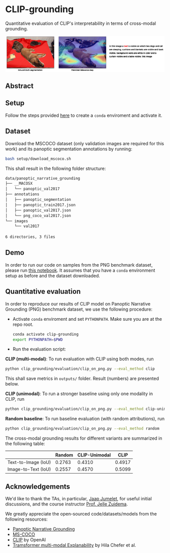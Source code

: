 # CLIP-grounding
Quantitative evaluation of CLIP's interpretability in terms of cross-modal grounding.

![Sample qualitative result](./media/sample.gif)

## Abstract

## Setup

Follow the steps provided [here](./setup/README.md) to create a `conda` enviroment and activate it.

## Dataset

Download the MSCOCO dataset (only validation images are required for this work) and its panoptic segmentation annotations by running:

```zsh
bash setup/download_mscoco.sh
```

This shall result in the following folder structure:

```zsh
data/panoptic_narrative_grounding
├── __MACOSX
│   └── panoptic_val2017
├── annotations
│   ├── panoptic_segmentation
│   ├── panoptic_train2017.json
│   ├── panoptic_val2017.json
│   └── png_coco_val2017.json
└── images
    └── val2017

6 directories, 3 files
```

<!-- 2. (Optional) Pre-process the data as instructed in the [official panoptic narrative grounding repo](https://github.com/BCV-Uniandes/PNG). See [Appendix A](#appA) for sample instructions to run this on a Mac CPU machine. This shall create `data/panoptic_narrative_grounding/annotations/png_coco_val2017_dataloader.json` file. Note that we run this step only for `val2017` split and not the training set. -->


## Demo

<!-- :date:  Coming soon! -->

In order to run our code on samples from the PNG benchmark dataset, please run [this notebook](./notebooks/qualitative_results.ipynb). It assumes that you have a `conda` environment setup as before and the dataset downloaded.


## Quantitative evaluation

In order to reproduce our results of CLIP model on Panoptic Narrative Grounding (PNG) benchmark dataset, we use the following procedure:
* Activate `conda` enviroment and set `PYTHONPATH`. Make sure you are at the repo root.
    ```sh
    conda activate clip-grounding
    export PYTHONPATH=$PWD
    ```
* Run the evaluation script:

**CLIP (multi-modal)**: To run evaluation with CLIP using both modes, run
```sh
python clip_grounding/evaluation/clip_on_png.py --eval_method clip
```
This shall save metrics in `outputs/` folder. Result (numbers) are presented below.
<!-- ```console
TEXT2IMAGE METRICS: {'iou': 0.4892}
IMAGE2TEXT METRICS: {'iou': 0.5015}
``` -->

**CLIP (unimodal)**: To run a stronger baseline using only one modality in CLIP, run
```sh
python clip_grounding/evaluation/clip_on_png.py --eval_method clip-unimodal
```

**Random baseline**: To run baseline evaluation (with random attributions), run
```sh
python clip_grounding/evaluation/clip_on_png.py --eval_method random
```

The cross-modal grounding results for different variants are summarized in the following table:

<center>

|                     | Random | CLIP-Unimodal | CLIP   |
|---------------------|--------|---------------|--------|
| Text-to-Image (IoU) | 0.2763 |     0.4310    | 0.4917 |
| Image-to-Text (IoU) | 0.2557 |     0.4570    | 0.5099 |

</center>


<!-- ## Appendix

### A. Pre-processing data based on Panoptic Narrative Grounding <a class="anchor" id="appA"></a>

* Clone the repo [PNG](https://github.com/BCV-Uniandes/PNG)
* Create `conda` environment and install dependencies:
    ```sh
    conda create -n png -y python=3.6
    conda activate png

    pip install torch==1.7.1 torchvision==0.8.2 torchaudio==0.7.2
    pip install tqdm scipy

    # This failed initially on Mac and needed
    # `brew install mpich` to be run before this
    pip install mpi4py
    pip install scikit-image
    pip install boto3 requests
    ```
* Change the script to only run for `val2017` split: Change line 34 in `data/pre_process.py` as:
    ```python
    # splits = ["train2017", "val2017"]
    splits = ["val2017"]
    ```
* Run the script:
    ```sh
    cd data/
    python pre_process.py --data_dir /path/to/CLIP-grounding/repo/data/panoptic_narrative_grounding/
    ```
    This step takes about 10 minutes to run (only for `val2017` split). -->


## Acknowledgements

We'd like to thank the TAs, in particular, [Jaap Jumelet](https://jumelet.ai/), for useful initial discussions, and the course instructor [Prof. Jelle Zuidema](https://staff.fnwi.uva.nl/w.zuidema/).

We greatly appreciate the open-sourced code/datasets/models from the following resources:
* [Panoptic Narrative Grounding](https://bcv-uniandes.github.io/panoptic-narrative-grounding/)
* [MS-COCO](https://cocodataset.org/#download)
* [CLIP](https://github.com/openai/CLIP) by OpenAI
* [Tramsformer multi-modal Explanability](https://github.com/hila-chefer/Transformer-MM-Explainability) by Hila Chefer et al.